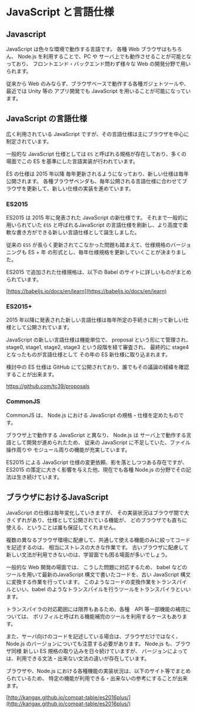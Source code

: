 # JavaScript と言語仕様

## Javascript

JavaScript は色々な環境で動作する言語です。 
各種 Web ブラウザはもちろん、 Node.js を利用することで、PC や サーバ上でも動作させることが可能となっており、
フロントエンド・バックエンド問わず様々な Web の開発分野で用いられます。

従来から Web のみならず、ブラウザベースで動作する各種ガジェトツールや、
最近では Unity 等の アプリ開発でも JavaScript を用いることが可能になっています。

## JavaScript の言語仕様

広く利用されている JavaScript ですが、その言語仕様は主にブラウザを中心に制定されています。

一般的な JavaScript 仕様としては `ES` と呼ばれる規格が存在しており、多くの場面でこの ES を基準にした言語実装が行われています。

ES の仕様は 2015 年以降 毎年更新されるようになっており、新しい仕様は毎年公開されます。
各種ブラウザベンダも、毎年公開される言語仕様に合わせてブラウザを更新して、新しい仕様の実装を進めています。

### ES2015

ES2015 は 2015 年に発表された JavaScript の新仕様です。
それまで一般的に用いられていた `ES5` と呼ばれるJavaScript の言語仕様を刷新し、より高度で柔軟な書き方ができる新しい言語仕様として誕生しました。

従来の `ES5` が長らく更新されてこなかった問題も踏まえて、仕様規格のバージョニングも ES + 年 の形式とし、毎年仕様規格を更新していくことが決まりました。

ES2015 で追加された仕様規格は、以下の Babel のサイトに詳しいものがまとめられています。

[https://babeljs.io/docs/en/learn](https://babeljs.io/docs/en/learn)

### ES2015+

2015 年以降に発表された新しい言語仕様は毎年所定の手続きに則って新しい仕様として公開されています。

JavaScript の新しい言語仕様は機能単位で、 proposal という形にて管理され、stage0, stage1, stage2, stage3 という段階を経て審査され、
最終的に stage4 となったものが言語仕様として その年の ES 新仕様に取り込まれます。

検討中の ES 仕様は GitHub にて公開されており、誰でもその議論の経緯を確認することが出来ます。

https://github.com/tc39/proposals

### CommonJS

CommonJS は、 Node.js における JavaScript の規格・仕様を定めたものです。

ブラウザ上で動作する JavaScript と異なり、 Node.js は サーバ上で動作する言語として開発が進められたため、
従来の JavaScript に不足していた、ファイル操作周りや モジュール周りの機能が充実しています。

ES2015 による JavaScript 仕様の変更依頼、影を落としつつある存在ですが、
ES2015 の策定に大きく影響を与えた他、現在でも各種 Node.js の分野でその記法は生き続けています。

## ブラウザにおけるJavaScript

JavaScript の仕様は毎年変化していきますが、
その実装状況はブラウザ間で大きくずれがあり、仕様として公開されている機能が、
どのブラウザでも直ちに使える、ということは誰も保証してくれません。

複数の異なるブラウザ環境に配慮して、共通して使える機能のみに絞ってコードを記述するのは、
相当にストレスの大きな作業です。
古いブラウザに配慮して新しい文法が利用できないのは、学習面でも困る場面が多いでしょう。

一般的な Web 開発の場面では、 こうした問題に対応するため、
babel などのツールを用いて最新のJavaScript 構文で書いたコードを、古い JavaScript 構文に変換する作業を行っています。
このようなコードの変換作業をトランスパイルといい、babel のようなトランスパイルを行うツールをトランスパイラといいます。

トランスパイラの対応範囲には限界もあるため、各種　API 等一部機能の補完については、
ポリフィルと呼ばれる機能補完のツールを利用するケースもあります。

また、サーバ向けのコードを記述している場合は、ブラウザだけではなく、
Node.js のバージョンについても注意する必要があります。
Node.js も、ブラウザ同様 新しい ES 規格の取り込みを日々続けていますが、
バージョンによっては、利用できる文法・出来ない文法の違いが存在しています。

ブラウザや、Node.js における各種機能の実装状況は、以下のサイト等でまとめられているため、
特定の機能が利用できる・出来ないの参考にすることが出来ます。

[http://kangax.github.io/compat-table/es2016plus/](http://kangax.github.io/compat-table/es2016plus/)
